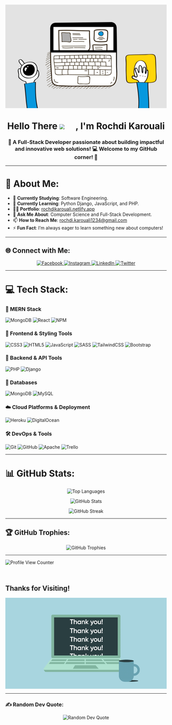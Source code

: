 <p align="center">
  <img src="./web.gif" alt="Banner" style="display: block; margin: 0 auto; width: 1000px; height: auto;"/>

</p>
<h1 align="center">Hello There  <img src="https://user-images.githubusercontent.com/74038190/214644152-52f47eb3-5e31-4f47-8758-05c9468d5596.gif" width="50px" style="display:inline-block;">, I'm Rochdi Karouali</h1>
<h3 align="center">🚀 A Full-Stack Developer passionate about building impactful and innovative web solutions! 💻 Welcome to my GitHub corner! 🎉</h3>

---

# 💫 About Me:
- 🔭 **Currently Studying**: Software Engineering.
- 🌱 **Currently Learning**: Python Django, JavaScript, and PHP.
- 👨‍💻 **Portfolio**: [rochdikarouali.netlify.app](https://rochdikarouali.netlify.app)
- 💬 **Ask Me About**: Computer Science and Full-Stack Development.
- 📫 **How to Reach Me**: rochdi.karouali1234@gmail.com
- ⚡ **Fun Fact**: I’m always eager to learn something new about computers!

---

## 🌐 Connect with Me:
<p align="center">
  <a href="https://www.facebook.com/profile.php?id=100069384085540" target="_blank">
    <img src="https://img.shields.io/badge/Facebook-1877F2?style=for-the-badge&logo=facebook&logoColor=white" alt="Facebook">
  </a>
  <a href="https://www.instagram.com/its_rochdiii/" target="_blank">
    <img src="https://img.shields.io/badge/Instagram-E4405F?style=for-the-badge&logo=instagram&logoColor=white" alt="Instagram">
  </a>
  <a href="https://www.linkedin.com/in/rochdi-karouali-81a124279/" target="_blank">
    <img src="https://img.shields.io/badge/LinkedIn-0A66C2?style=for-the-badge&logo=linkedin&logoColor=white" alt="LinkedIn">
  </a>
  <a href="https://x.com/rochdi_karouali" target="_blank">
    <img src="https://img.shields.io/badge/X-1DA1F2?style=for-the-badge&logo=x&logoColor=white" alt="Twitter">
  </a>
</p>

---

# 💻 Tech Stack:

### 🚀 MERN Stack
<p>
  <img src="https://img.shields.io/badge/MongoDB-4ea94b?style=for-the-badge&logo=mongodb&logoColor=white" alt="MongoDB"/>
  <img src="https://img.shields.io/badge/React-20232a?style=for-the-badge&logo=react&logoColor=61DAFB" alt="React"/>
  <img src="https://img.shields.io/badge/NPM-CB3837?style=for-the-badge&logo=npm&logoColor=white" alt="NPM"/>
</p>

### 🎨 Frontend & Styling Tools
<p>
  <img src="https://img.shields.io/badge/CSS3-1572B6?style=for-the-badge&logo=css3&logoColor=white" alt="CSS3"/>
  <img src="https://img.shields.io/badge/HTML5-E34F26?style=for-the-badge&logo=html5&logoColor=white" alt="HTML5"/>
  <img src="https://img.shields.io/badge/JavaScript-F7DF1E?style=for-the-badge&logo=javascript&logoColor=black" alt="JavaScript"/>
  <img src="https://img.shields.io/badge/SASS-CC6699?style=for-the-badge&logo=sass&logoColor=white" alt="SASS"/>
  <img src="https://img.shields.io/badge/TailwindCSS-38B2AC?style=for-the-badge&logo=tailwind-css&logoColor=white" alt="TailwindCSS"/>
  <img src="https://img.shields.io/badge/Bootstrap-7952B3?style=for-the-badge&logo=bootstrap&logoColor=white" alt="Bootstrap"/>
</p>

### 📡 Backend & API Tools
<p>
  <img src="https://img.shields.io/badge/PHP-777BB4?style=for-the-badge&logo=php&logoColor=white" alt="PHP"/>
  <img src="https://img.shields.io/badge/Django-092E20?style=for-the-badge&logo=django&logoColor=white" alt="Django"/>
</p>

### 💾 Databases
<p>
  <img src="https://img.shields.io/badge/MongoDB-4ea94b?style=for-the-badge&logo=mongodb&logoColor=white" alt="MongoDB"/>
  <img src="https://img.shields.io/badge/MySQL-4479A1?style=for-the-badge&logo=mysql&logoColor=white" alt="MySQL"/>
</p>

### ☁️ Cloud Platforms & Deployment
<p>
  <img src="https://img.shields.io/badge/Heroku-430098?style=for-the-badge&logo=heroku&logoColor=white" alt="Heroku"/>
  <img src="https://img.shields.io/badge/DigitalOcean-0080FF?style=for-the-badge&logo=digitalocean&logoColor=white" alt="DigitalOcean"/>
</p>

### 🛠️ DevOps & Tools
<p>
  <img src="https://img.shields.io/badge/Git-F05033?style=for-the-badge&logo=git&logoColor=white" alt="Git"/>
  <img src="https://img.shields.io/badge/GitHub-181717?style=for-the-badge&logo=github&logoColor=white" alt="GitHub"/>
  <img src="https://img.shields.io/badge/Apache-D42029?style=for-the-badge&logo=apache&logoColor=white" alt="Apache"/>
  <img src="https://img.shields.io/badge/Trello-026AA7?style=for-the-badge&logo=trello&logoColor=white" alt="Trello"/>
</p>

---

# 📊 GitHub Stats:
<p align="center">
  <img src="https://github-readme-stats.vercel.app/api/top-langs/?username=Rochdi7&theme=radical&hide_border=true&include_all_commits=true&count_private=false&layout=compact" alt="Top Languages" />
</p>
<p align="center">
  <img src="https://github-readme-stats.vercel.app/api?username=Rochdi7&theme=radical&hide_border=true&include_all_commits=false&count_private=false" alt="GitHub Stats" />
</p>
<p align="center">
  <img src="https://github-readme-streak-stats.herokuapp.com/?user=Rochdi7&theme=radical&hide_border=true" alt="GitHub Streak" />
</p>

---

## 🏆 GitHub Trophies:
<p align="center">
  <img src="https://github-profile-trophy.vercel.app/?username=Rochdi7&theme=radical&no-frame=true&no-bg=true&margin-w=4" alt="GitHub Trophies" />
</p>

---


![Profile View Counter](https://komarev.com/ghpvc/?username=Rochdi7&style=for-the-badge&color=32CD7C&label=Profile%20Views&logo=github&logoColor=white&labelColor=FFCC00)


<br>


<p align="center">
  <h2>Thanks for Visiting!</h2>
    <img src="./thanks.gif" alt="Banner" style="display: block; margin: 0 auto; width: 1000px; height: auto;"/>

</p>

---

### ✍️ Random Dev Quote:
<p align="center">
  <img src="https://camo.githubusercontent.com/5b5c039e0e17338e87aa9eaf0026a06f8b9774c8d752415a92e7ba581157abb8/68747470733a2f2f71756f7465732d6769746875622d726561646d652e76657263656c2e6170702f6170693f747970653d686f72697a6f6e74616c267468656d653d7261646963616c" alt="Random Dev Quote" />
</p>
